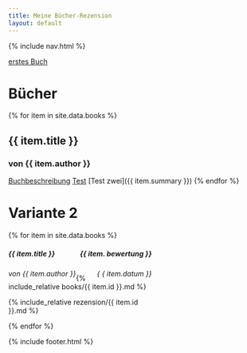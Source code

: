 ```yaml
---
title: Meine Bücher-Rezension
layout: default
---
```

{% include nav.html %}

[erstes Buch](_includes/buch_eins.md)
# Bücher
{% for item in site.data.books %}
## {{ item.title }}
### von **{{ item.author }}**
<a href="{{ item.summary }}">Buchbeschreibung</a>
[Test](books/buch_eins.md)
[Test zwei]({{ item.summary }})
{% endfor %}

# Variante 2
<div class="row row-cols-1 row-cols-md-2 g-4">
{% for item in site.data.books %}
<div class="col">
    <div class="card shadow-lg p-3 mb-5 bg-body rounded" style="width: 18rem;">
      <div class="card-body">
        <h5 class="card-title">{{ item.title }} <span class="badge bg-secondary" style="float: right;">{{ item.
    bewertung }}
    </span></h5>
        <h6 class="card-subtitle mb-2 text-muted"><span style="float: left;">von {{ item.author }}</span> <span style="float: right;"> {
{ item.datum }} </span></h6>
        <p class="card-text">{% include_relative books/{{ item.id }}.md %}</p>
        <p class="card-text">{% include_relative rezension/{{ item.id }}.md %}</p>
      </div>
    </div>
</div>
{% endfor %}
</div>

{% include footer.html %}